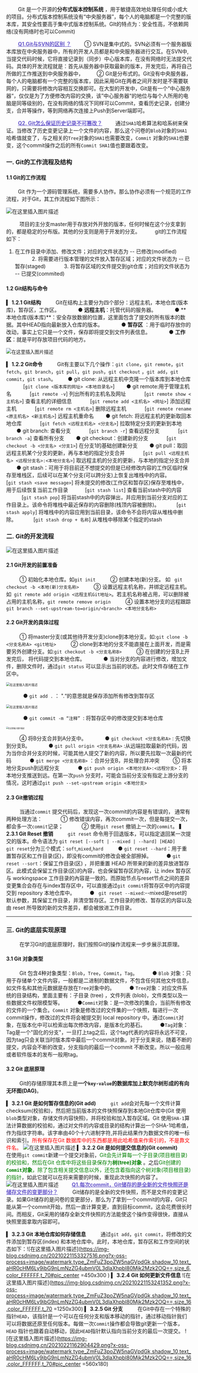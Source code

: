 &emsp; &emsp;Git 是一个开源的**分布式版本控制系统**
，用于敏捷高效地处理任何或小或大的项目。分布式版本控制系统没有“中央服务器”，每个人的电脑都是一个完整的版本库，其安全性要高于集中式版本控制系统。GIt的特点为：安全性高，不依赖网络(没有网络时也可以Commit)

&emsp;&emsp; <font color=SlateBlue><u>**Q1.Git与SVN的区别 ？**</u></font>
&emsp;&emsp; ①
SVN是集中式的。SVN必须有一个服务器版本库放在中央服务器中，所有的开发人员都是和中央服务器进行交互。在SVN中,当提交代码时候，它将直接记录到（同步）中心版本库，在没有网络时无法提交代码。具体的开发流程就是：首先从服务器中获取最新的版本，开发完后，再将自己所做的工作推送到中央服务器中，
&emsp;&emsp; ②
Git是分布式的。Git没有中央服务器，每个人的电脑都有一个完整的版本库，因此采用Git在两者之间开发时是不需要联网的，只需要将修改内容相互交换即可。在大型的开发中，Git是有一个”中心服务器“，仅仅是为了方便修改内容的交换，该”中心服务器“的地位与每个人所用的电脑是同等级别的，在没有网络的情况下同样可以Commit，查看历史记录，创建分支，合并等操作，等到网络再次连接上Push到Server端即可。

&emsp;&emsp; <font color=SlateBlue><u>**Q2. Git怎么保证历史记录不可篡改？**</u></font>
&emsp;&emsp; 通过`SHA1`哈希算法和哈系树来保证。当修改了历史变更记录上一个文件的内容，那么这个问卷的`Blob`对象的`SHA1`哈希值就变了，与之相关的`Tree`对象的`SHA1`也需要改变，`Commit`
对象的`SHA1`也要变，这个commit操作之后的所有`Commit SHA1`值也要跟着改变。

### 一. Git的工作流程及结构

#### 1.1 Git的工作流程

&emsp; &emsp;Git 作为一个源码管理系统，需要多人协作。那么协作必须有一个规范的工作流程，对于Git，其工作流程如下图所示：

![在这里插入图片描述](https://img-blog.csdnimg.cn/20210207224730261.png#pic_center)

&emsp; &emsp; 项目的主分支master用于存放对外开放的版本，任何时候在这个分支拿到的，都是稳定的分布版。其他的分支则是用于开发的分支。 &emsp; &emsp; git的工作流程如下： &emsp;&emsp;&emsp;
1. 在工作目录中添加、修改文件；对应的文件状态为 -- 已修改(modified)
&emsp;&emsp;&emsp; 2. 将需要进行版本管理的文件放入暂存区域；对应的文件状态为 -- 已暂存(staged)
&emsp;&emsp;&emsp; 3. 将暂存区域的文件提交到git仓库；对应的文件状态为 -- 已提交(commited)

#### 1.2 Git结构与命令

▍ **1.2.1 Git结构**
&emsp; &emsp; Git在结构上主要分为四个部分：远程主机，本地仓库(版本库)，暂存区，工作区。 &emsp;&emsp;&emsp; ● **远程主机**：托管代码的服务器。 &emsp;&emsp;&emsp; ● **
本地仓库(版本库)**：安全存放数据的位置，这里面包含了提交的所有版本的数据。其中HEAD指向最新放入仓库的版本。 &emsp;&emsp;&emsp; ● **暂存区**
：用于临时存放你的改动，事实上它只是一个文件，保存即将提交到文件列表信息。 &emsp;&emsp;&emsp; ● **工作区**：就是平时存放项目代码的地方。

<img src="https://img-blog.csdnimg.cn/20210207230649112.png?x-oss-process=image/watermark,type_ZmFuZ3poZW5naGVpdGk,shadow_10,text_aHR0cHM6Ly9ibG9nLmNzZG4ubmV0L3dlaXhpbl80Mjk2Mzk2OQ==,size_16,color_FFFFFF,t_70#pic_center" alt="在这里插入图片描述" style="zoom:90%;" />

▍ **1.2.2 Git命令**
&emsp; &emsp; Git有主要以下几个操作：`git clone`，`git remote`，`git fetch`，`git branch`，`git pull`，`git push`，`git checkout`
，`git add`，`git commit`，`git stash`。 &emsp;&emsp;● git clone: 从远程主机中克隆一个版本库到本地仓库
&emsp;&emsp;&emsp; [`git clone <版本库的网址> <本地目录名>`]
&emsp;&emsp;● git remote:用于管理主机名 &emsp;&emsp;&emsp; [`git remote -v`] 列出所有的主机名及网址
&emsp;&emsp;&emsp; [`git remote show <主机名>`] 查看主机的详细信息 &emsp;&emsp;&emsp; [`git remote add <主机名> <网址>`]  添加远程主机
&emsp;&emsp;&emsp; [`git remote rm <主机名>`] 删除远程主机 &emsp;&emsp;&emsp; [`git remote rename <原主机名> <新主机名>`] 远程主机重命名
&emsp;&emsp;● git fetch: 将远程主机的更新取回本地仓库 &emsp;&emsp;&emsp; [`git fetch <远程主机名> <分支名>`]  拉取特定分支的更新到本地 &emsp;&emsp;● git
branch: 查看分支 &emsp;&emsp;&emsp; [`git branch -r`] 查看远程分支 &emsp;&emsp;&emsp; [`git branch -a`] 查看所有分支 &emsp;&emsp;● git
checkout：创建新的分支 &emsp;&emsp;&emsp; [`git checkout -b <分支名> <分支1>`] 在分支1的基础创建新分支 &emsp;&emsp;● git
pull：取回远程主机某个分支的更新，再与本地的指定分支合并 &emsp;&emsp;&emsp; [`git pull <远程主机名> <远程分支名>:<本地分支名>`] 取远程主机的分支的更新，与本地的指定分支合并
&emsp;&emsp;● git stash：可用于将目前还不想提交的但是已经修改内容的工作区临时保存至堆栈区，后续可以在某个分支(可以跨分支)上恢复出堆栈中的内容。
&emsp;&emsp;&emsp;[`git stash <save message>`] 将未提交的修改(工作区和暂存区)保存至堆栈中，用于后续恢复当前工作目录 &emsp;&emsp;&emsp;[`git stash list`]
查看当前stash中的内容 &emsp;&emsp;&emsp;[`git stash pop`] 将当前stash中的内容弹出，并应用到当前分支对应的工作目录上。该命令将堆栈中最近保存的内容删除(栈顶内容被删除)。
&emsp;&emsp;&emsp;[`git stash apply`] 将堆栈中的内容应用到当前目录，该命令不会将内容从堆栈中删除。 &emsp;&emsp;&emsp;[`git stash drop + 名称`]
从堆栈中移除某个指定的stash

### 二. Git的开发流程

![在这里插入图片描述](https://img-blog.csdnimg.cn/20210214162431733.png?x-oss-process=image/watermark,type_ZmFuZ3poZW5naGVpdGk,shadow_10,text_aHR0cHM6Ly9ibG9nLmNzZG4ubmV0L3dlaXhpbl80Mjk2Mzk2OQ==,size_16,color_FFFFFF,t_70#pic_center)

#### 2.1 Git开发的前置准备

&emsp; &emsp; ① 初始化本地仓库。如`git init`
&emsp; &emsp; ② 创建本地(新)分支。 如 ` git checkout -b <本地(新)分支名称>`
&emsp; &emsp; ③ 设置远程主机名称，并绑定远程主机。如` git remote add origin <远程主机Git地址>`。若主机名称被占用，可以删除被占用的主机名称，`git remote remove origin`
&emsp; &emsp; ④ 设置本地分支的远程跟踪 `git branch --set-upstream-to=origin/<branch> <本地分支名称>`

#### 2.2 Git开发的具体过程

&emsp; &emsp; ① 将master分支(或其他待开发分支)clone到本地分支。如:`git clone -b <分支名称A> <git地址>`
&emsp; &emsp; ② clone到本地的分支不能直接在上面开发，而是需要另外创建分支。如:`git checkout -b <分支名称B>`
&emsp; &emsp; ③ 在创建的分支B上开发完后， 将代码提交到本地仓库。 &emsp;&emsp;&emsp; ● 当对分支的内容进行修改，增加文件，删除文件时，通过`git status`
可以显示出当前的状态。此时文件存储在工作区中。

<img src="https://img-blog.csdnimg.cn/20210321215027250.png?x-oss-process=image/watermark,type_ZmFuZ3poZW5naGVpdGk,shadow_10,text_aHR0cHM6Ly9ibG9nLmNzZG4ubmV0L3dlaXhpbl80Mjk2Mzk2OQ==,size_16,color_FFFFFF,t_70#pic_center  =460x160" alt="在这里插入图片描述" style="zoom:60%;" />

&emsp;&emsp;&emsp; ●  `git add .`    ： ".“的意思就是保存添加所有修改到暂存区

<img src="https://img-blog.csdnimg.cn/20210321220318964.png?x-oss-process=image/watermark,type_ZmFuZ3poZW5naGVpdGk,shadow_10,text_aHR0cHM6Ly9ibG9nLmNzZG4ubmV0L3dlaXhpbl80Mjk2Mzk2OQ==,size_16,color_FFFFFF,t_70#pic_center  =320x120" alt="在这里插入图片描述" style="zoom:60%;" />

&emsp;&emsp;&emsp; ● `git commit -m “注释” `:    将暂存区中的修改提交到本地仓库

<img src="https://img-blog.csdnimg.cn/20210321220522397.png#pic_center  =260x60" alt="在这里插入图片描述" style="zoom:35%;" />

&emsp; &emsp; ④ 将B分支合并到A分支中。 &emsp;&emsp;&emsp; ● `git checkout <分支名称A>` : 先切换到分支B。 &emsp;&emsp;&emsp;
● `git pull origin <分支名称A>` :从远端拉取最新的代码，因为当你合并分支的时候，可能其他人提交了新的内容，所以要先拉取一次最新的代码 &emsp;&emsp;&emsp; ● `git merge <分支名称B>`
：合并分支B，并处理合并冲突 &emsp;&emsp; ⑤ 将本地分支push到远程分支 &emsp;&emsp;&emsp; ● `git push origin <本地分支A>:<远程分支>`：将本地分支推送到远。在第一次`push`
分支时，可能会当前分支没有指定上游分支的情况，这时通过`git push --set-upstream origin <本地分支>`

#### 2.3 Git撤销过程

&emsp; &emsp; 当通过`commit` 提交代码后，发现这一次commit的内容是有错误的， 通常有两种处理方法： &emsp;&emsp;&emsp; ①
修改错误内容，再次commit一次，但是每提交一次，都会多一次`commit`记录； &emsp;&emsp;&emsp; ② 使用`git reset` 撤销上一次的`commit`。 ▍ **2.3.1 Git Reset 撤销**
&emsp; &emsp; `git reset` 命令用于回退版本，可以指定退回某一次提交的版本。命令语法为 `git reset [--soft | --mixed | --hard] [HEAD]`
&emsp; &emsp;`git reset`分为三个模式：`soft`,`mixed`,`hard`
&emsp; &emsp; ●  `git reset --hard`：用于重置暂存区和工作目录(区)，即没有commit的修改会被全部擦掉。 &emsp; &emsp; ● `git reset --sort`：保留工作目录(区)
，并把重置 HEAD 所带来的新的差异放进暂存区。此模式会保留工作目录(区)的內容，也会保留暂存区的內容，让 index 暂存区与 workingspace
工作目录的內容是一致的。而原始节点与reset节点之间的差异变更集合会存在与index暂存区中，可以直接通过`git commit`将暂存区中的内容提交到 repository 本地仓库中。 &emsp; &emsp;
● ` git reset --mixed`:--mixed是reset的默认参数，其保留工作目录，并清空暂存区。工作目录的修改、暂存区的内容以及由 reset 所导致的新的文件差异，都会被放进工作目录。
***

### 三. Git的底层实现原理

&emsp; &emsp; 在学习Git的底层原理时，我们按照Git的操作流程来一步步展示其原理。

#### 3.1 Git 对象类型

&emsp; &emsp; Git 包含4种对象类型：`Blob`，`Tree`，`Commit`，`Tag`。 &emsp; &emsp; ● `Blob`
对象：只用于存储单个文件内容，一般都是二进制的数据文件，不包含任何其他文件信息，如文件名和其他元数据是存放在`Tree`对象中的。 &emsp; &emsp; ● `Tree`对象：对应文件系统的目录结构，里面主要有：子目录 (tree)
，文件列表 (blob)，文件类型以及一些数据文件权限模型等。 &emsp; &emsp; ●`Commit`对象：是一次修改的集合，当前所有修改的文件的一个集合。`Commit`
对象是修改过的文件集的一个快照，每进行一次commit操作，修改过的文件将会被提交到 local repository 中。通过`Commit`对象，在版本化中可以检索出每次修改内容，是版本化的基石。 &emsp; &emsp;
●`Tag`对象：Tag是一个"固化的分支"，一旦打上tag之后，这个tag代表的内容将永远不可变，因为tag只会关联当时版本库中最后一个commit对象。对于分支来说，随着不断的提交，内容会不断的改变，分支指向的最后一个commit
不断改变。所以一般应用或者软件版本的发布一般用tag。

#### 3.2 Git 底层原理

&emsp; &emsp; Git的存储原理其本质上是**一个`key-value`的数据库加上默克尔树形成的有向无环图(DAG)**。

▍ **3.2.1 Git 是如何暂存信息的(Git add)**
&emsp; &emsp; `git add`会对先每一个文件计算checksum(校验和)，然后把当前版本的文件快照保存到本地Git仓库中(Git 使用`blob`类型对象，存储文件内容快照)，并将校验和加入暂存区域。Git
使用`SHA-1`算法计算数据的校验和，通过对文件的内容或目录的结构计算出一个SHA-1哈希值，作为指纹字符串。该字串由40个十六进制字符,并将此结果作为数据文件的唯一标识和索引。<font color=red>所有保存在Git
数据库中的东西都是用此哈希值来作索引的，不是靠文件名。</font>
![在这里插入图片描述](https://img-blog.csdnimg.cn/20210221153900193.png?x-oss-process=image/watermark,type_ZmFuZ3poZW5naGVpdGk,shadow_10,text_aHR0cHM6Ly9ibG9nLmNzZG4ubmV0L3dlaXhpbl80Mjk2Mzk2OQ==,size_16,color_FFFFFF,t_70)
▍ **3.2.2 Git 是如何提交信息的(Git commit)**
&emsp; &emsp; 在使用`git commit`新建一个提交对象前，<font color=green>Git会先计算每一个子目录(项目根目录)的校验和，然后在Git 仓库中将这些目录保存为**树(tree)对象**</font>
。之后<font color=green>Git创建的 **`Commit`对象**，除了包含相关提交信息以外，还包含着指向这个树对象(项目根目录)的指针</font>，如此它就可以在将来需要的时候，重现此次快照的内容了。
![在这里插入图片描述](https://img-blog.csdnimg.cn/20210221153818198.png?x-oss-process=image/watermark,type_ZmFuZ3poZW5naGVpdGk,shadow_10,text_aHR0cHM6Ly9ibG9nLmNzZG4ubmV0L3dlaXhpbl80Mjk2Mzk2OQ==,size_16,color_FFFFFF,t_70)
&emsp;&emsp; <font color=SlateBlue><u>**Q1.每次commit，Git储存的是全新的文件快照还是储存文件的变更部分？**</u></font>
&emsp; &emsp;
Git储存的是全新的文件快照，而不是文件的变更记录。如果Git储存的是问卷的变更部分，那么为了拿到一个commit的内容，Git只能从第一个commit开始，然后一直计算变更，直到目标commit，这会花费很长时间。而相反，Git采用的储存全新文件快照的方法能使这个操作变得很快，直接从快照里面拿取内容即可。

▍ **3.2.3 Git 本地仓库如何存储信息**
&emsp; &emsp; 通过`git add`，`git commit`，将修改的文件添加到暂存区(index)
和本地仓库中。此时，本地仓库，暂存区和工作空间的状态如下：![在这里插入图片描述](https://img-blog.csdnimg.cn/20210221153327516.png?x-oss-process=image/watermark,type_ZmFuZ3poZW5naGVpdGk,shadow_10,text_aHR0cHM6Ly9ibG9nLmNzZG4ubmV0L3dlaXhpbl80Mjk2Mzk2OQ==,size_6,color_FFFFFF,t_70#pic_center
=450x300 )
▍ **3.2.4 Git 如何更新文件信息**
![在这里插入图片描述](https://img-blog.csdnimg.cn/20210221153241352.png?x-oss-process=image/watermark,type_ZmFuZ3poZW5naGVpdGk,shadow_10,text_aHR0cHM6Ly9ibG9nLmNzZG4ubmV0L3dlaXhpbl80Mjk2Mzk2OQ==,size_16,color_FFFFFF,t_70
=1250x300)
▍ **3.2.5 Git 分支**
&emsp; &emsp; 在Git中存在一个特殊的指针`HEAD`，该指针是一个可以在任何分支和版本移动的指针，通过移动指针我们可以将数据还原至任何版本。每做一次`Commit`操作都会导致git更新一个版本，`HEAD`
指针也跟着自动移动，因此`HEAD`指针默认指向当前分支的最后一次提交。
![在这里插入图片描述](https://img-blog.csdnimg.cn/20210221162904429.png?x-oss-process=image/watermark,type_ZmFuZ3poZW5naGVpdGk,shadow_10,text_aHR0cHM6Ly9ibG9nLmNzZG4ubmV0L3dlaXhpbl80Mjk2Mzk2OQ==,size_16,color_FFFFFF,t_70#pic_center
=560x180)






